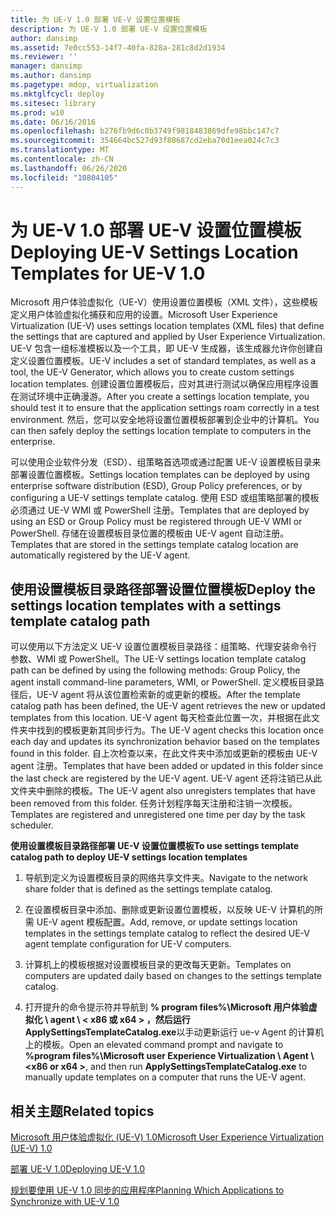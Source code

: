 ```yaml
---
title: 为 UE-V 1.0 部署 UE-V 设置位置模板
description: 为 UE-V 1.0 部署 UE-V 设置位置模板
author: dansimp
ms.assetid: 7e0cc553-14f7-40fa-828a-281c8d2d1934
ms.reviewer: ''
manager: dansimp
ms.author: dansimp
ms.pagetype: mdop, virtualization
ms.mktglfcycl: deploy
ms.sitesec: library
ms.prod: w10
ms.date: 06/16/2016
ms.openlocfilehash: b276fb9d6c0b3749f9818483869dfe98bbc147c7
ms.sourcegitcommit: 354664bc527d93f80687cd2eba70d1eea024c7c3
ms.translationtype: MT
ms.contentlocale: zh-CN
ms.lasthandoff: 06/26/2020
ms.locfileid: "10804105"
---
```

# <span data-ttu-id="ec4d8-103">为 UE-V 1.0 部署 UE-V 设置位置模板</span><span class="sxs-lookup"><span data-stu-id="ec4d8-103">Deploying UE-V Settings Location Templates for UE-V 1.0</span></span>


<span data-ttu-id="ec4d8-104">Microsoft 用户体验虚拟化（UE-V）使用设置位置模板（XML 文件），这些模板定义用户体验虚拟化捕获和应用的设置。</span><span class="sxs-lookup"><span data-stu-id="ec4d8-104">Microsoft User Experience Virtualization (UE-V) uses settings location templates (XML files) that define the settings that are captured and applied by User Experience Virtualization.</span></span> <span data-ttu-id="ec4d8-105">UE-V 包含一组标准模板以及一个工具，即 UE-V 生成器，该生成器允许你创建自定义设置位置模板。</span><span class="sxs-lookup"><span data-stu-id="ec4d8-105">UE-V includes a set of standard templates, as well as a tool, the UE-V Generator, which allows you to create custom settings location templates.</span></span> <span data-ttu-id="ec4d8-106">创建设置位置模板后，应对其进行测试以确保应用程序设置在测试环境中正确漫游。</span><span class="sxs-lookup"><span data-stu-id="ec4d8-106">After you create a settings location template, you should test it to ensure that the application settings roam correctly in a test environment.</span></span> <span data-ttu-id="ec4d8-107">然后，您可以安全地将设置位置模板部署到企业中的计算机。</span><span class="sxs-lookup"><span data-stu-id="ec4d8-107">You can then safely deploy the settings location template to computers in the enterprise.</span></span>

<span data-ttu-id="ec4d8-108">可以使用企业软件分发（ESD）、组策略首选项或通过配置 UE-V 设置模板目录来部署设置位置模板。</span><span class="sxs-lookup"><span data-stu-id="ec4d8-108">Settings location templates can be deployed by using enterprise software distribution (ESD), Group Policy preferences, or by configuring a UE-V settings template catalog.</span></span> <span data-ttu-id="ec4d8-109">使用 ESD 或组策略部署的模板必须通过 UE-V WMI 或 PowerShell 注册。</span><span class="sxs-lookup"><span data-stu-id="ec4d8-109">Templates that are deployed by using an ESD or Group Policy must be registered through UE-V WMI or PowerShell.</span></span> <span data-ttu-id="ec4d8-110">存储在设置模板目录位置的模板由 UE-V agent 自动注册。</span><span class="sxs-lookup"><span data-stu-id="ec4d8-110">Templates that are stored in the settings template catalog location are automatically registered by the UE-V agent.</span></span>

## <span data-ttu-id="ec4d8-111">使用设置模板目录路径部署设置位置模板</span><span class="sxs-lookup"><span data-stu-id="ec4d8-111">Deploy the settings location templates with a settings template catalog path</span></span>


<span data-ttu-id="ec4d8-112">可以使用以下方法定义 UE-V 设置位置模板目录路径：组策略、代理安装命令行参数、WMI 或 PowerShell。</span><span class="sxs-lookup"><span data-stu-id="ec4d8-112">The UE-V settings location template catalog path can be defined by using the following methods: Group Policy, the agent install command-line parameters, WMI, or PowerShell.</span></span> <span data-ttu-id="ec4d8-113">定义模板目录路径后，UE-V agent 将从该位置检索新的或更新的模板。</span><span class="sxs-lookup"><span data-stu-id="ec4d8-113">After the template catalog path has been defined, the UE-V agent retrieves the new or updated templates from this location.</span></span> <span data-ttu-id="ec4d8-114">UE-V agent 每天检查此位置一次，并根据在此文件夹中找到的模板更新其同步行为。</span><span class="sxs-lookup"><span data-stu-id="ec4d8-114">The UE-V agent checks this location once each day and updates its synchronization behavior based on the templates found in this folder.</span></span> <span data-ttu-id="ec4d8-115">自上次检查以来，在此文件夹中添加或更新的模板由 UE-V agent 注册。</span><span class="sxs-lookup"><span data-stu-id="ec4d8-115">Templates that have been added or updated in this folder since the last check are registered by the UE-V agent.</span></span> <span data-ttu-id="ec4d8-116">UE-V agent 还将注销已从此文件夹中删除的模板。</span><span class="sxs-lookup"><span data-stu-id="ec4d8-116">The UE-V agent also unregisters templates that have been removed from this folder.</span></span> <span data-ttu-id="ec4d8-117">任务计划程序每天注册和注销一次模板。</span><span class="sxs-lookup"><span data-stu-id="ec4d8-117">Templates are registered and unregistered one time per day by the task scheduler.</span></span>

**<span data-ttu-id="ec4d8-118">使用设置模板目录路径部署 UE-V 设置位置模板</span><span class="sxs-lookup"><span data-stu-id="ec4d8-118">To use settings template catalog path to deploy UE-V settings location templates</span></span>**

1.  <span data-ttu-id="ec4d8-119">导航到定义为设置模板目录的网络共享文件夹。</span><span class="sxs-lookup"><span data-stu-id="ec4d8-119">Navigate to the network share folder that is defined as the settings template catalog.</span></span>

2.  <span data-ttu-id="ec4d8-120">在设置模板目录中添加、删除或更新设置位置模板，以反映 UE-V 计算机的所需 UE-V agent 模板配置。</span><span class="sxs-lookup"><span data-stu-id="ec4d8-120">Add, remove, or update settings location templates in the settings template catalog to reflect the desired UE-V agent template configuration for UE-V computers.</span></span>

3.  <span data-ttu-id="ec4d8-121">计算机上的模板根据对设置模板目录的更改每天更新。</span><span class="sxs-lookup"><span data-stu-id="ec4d8-121">Templates on computers are updated daily based on changes to the settings template catalog.</span></span>

4.  <span data-ttu-id="ec4d8-122">打开提升的命令提示符并导航到 **% program files%\\Microsoft 用户体验虚拟化 \\ agent \ &lt; x86 或 x64 &gt; **，然后运行**ApplySettingsTemplateCatalog.exe**以手动更新运行 ue-v Agent 的计算机上的模板。</span><span class="sxs-lookup"><span data-stu-id="ec4d8-122">Open an elevated command prompt and navigate to **%program files%\\Microsoft user Experience Virtualization \\ Agent \\ &lt;x86 or x64 &gt;**, and then run **ApplySettingsTemplateCatalog.exe** to manually update templates on a computer that runs the UE-V agent.</span></span>

## <span data-ttu-id="ec4d8-123">相关主题</span><span class="sxs-lookup"><span data-stu-id="ec4d8-123">Related topics</span></span>


[<span data-ttu-id="ec4d8-124">Microsoft 用户体验虚拟化 (UE-V) 1.0</span><span class="sxs-lookup"><span data-stu-id="ec4d8-124">Microsoft User Experience Virtualization (UE-V) 1.0</span></span>](index.md)

[<span data-ttu-id="ec4d8-125">部署 UE-V 1.0</span><span class="sxs-lookup"><span data-stu-id="ec4d8-125">Deploying UE-V 1.0</span></span>](deploying-ue-v-10.md)

[<span data-ttu-id="ec4d8-126">规划要使用 UE-V 1.0 同步的应用程序</span><span class="sxs-lookup"><span data-stu-id="ec4d8-126">Planning Which Applications to Synchronize with UE-V 1.0</span></span>](planning-which-applications-to-synchronize-with-ue-v-10.md)

 

 





